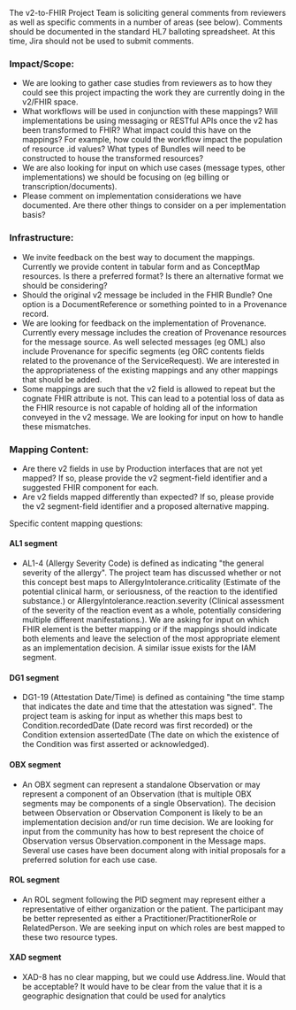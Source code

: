 The v2-to-FHIR Project Team is soliciting general comments from reviewers as well as specific comments in a number of areas (see below). Comments should be documented in the standard HL7 balloting spreadsheet. At this time, Jira should not be used to submit comments.

### Impact/Scope:
* We are looking to gather case studies from reviewers as to how they could see this project impacting the work they are currently doing in the v2/FHIR space.
* What workflows will be used in conjunction with these mappings? Will implementations be using messaging or RESTful APIs once the v2 has been transformed to FHIR? What impact could this have on the mappings? For example, how could the workflow impact the population of resource .id values? What types of Bundles will need to be constructed to house the transformed resources?
* We are also looking for input on which use cases (message types, other implementations) we should be focusing on (eg billing or transcription/documents).
* Please comment on implementation considerations we have documented. Are there other things to consider on a per implementation basis?


### Infrastructure:
* We invite feedback on the best way to document the mappings. Currently we provide content in tabular form and as ConceptMap resources. Is there a preferred format? Is there an alternative format we should be considering?
* Should the original v2 message be included in the FHIR Bundle? One option is a DocumentReference or something pointed to in a Provenance record.
* We are looking for feedback on the implementation of Provenance. Currently every message includes the creation of Provenance resources for the message source. As well selected messages (eg OML) also include Provenance for specific segments (eg ORC contents fields related to the provenance of the ServiceRequest). We are interested in the appropriateness of the existing mappings and any other mappings that should be added.
* Some mappings are such that the v2 field is allowed to repeat but the cognate FHIR attribute is not. This can lead to a potential loss of data as the FHIR resource is not capable of holding all of the information conveyed in the v2 message. We are looking for input on how to handle these mismatches.

### Mapping Content:
* Are there v2 fields in use by Production interfaces that are not yet mapped?  If so, please provide the v2 segment-field identifier and a suggested FHIR component for each.
* Are v2 fields mapped differently than expected?  If so, please provide the v2 segment-field identifier and a proposed alternative mapping.


Specific content mapping questions:

#### AL1 segment
* AL1-4 (Allergy Severity Code) is defined as indicating "the general severity of the allergy". The project team has discussed whether or not this concept best maps to AllergyIntolerance.criticality (Estimate of the potential clinical harm, or seriousness, of the reaction to the identified substance.) or AllergyIntolerance.reaction.severity (Clinical assessment of the severity of the reaction event as a whole, potentially considering multiple different manifestations.). We are asking for input on which FHIR element is the better mapping or if the mappings should indicate both elements and leave the selection of the most appropriate element as an implementation decision. A similar issue exists for the IAM segment.

#### DG1 segment
* DG1-19 (Attestation Date/Time) is defined as containing "the time stamp that indicates the date and time that the attestation was signed". The project team is asking for input as whether this maps best to Condition.recordedDate (Date record was first recorded) or the Condition extension assertedDate (The date on which the existence of the Condition was first asserted or acknowledged).

#### OBX segment
* An OBX segment can represent a standalone Observation or may represent a component of an Observation (that is multiple OBX segments may be components of a single Observation). The decision between Observation or Observation Component is likely to be an implementation decision and/or run time decision. We are looking for input from the community has how to best represent the choice of Observation versus Observation.component in the Message maps. Several use cases have been document along with initial proposals for a preferred solution for each use case.

#### ROL segment
* An ROL segment following the PID segment may represent either a representative of either organization or the patient. The participant may be better represented as either a Practitioner/PractitionerRole or RelatedPerson. We are seeking input on which roles are best mapped to these two resource types.

#### XAD segment
* XAD-8 has no clear mapping, but we could use Address.line.  Would that be acceptable?  It would have to be clear from the value that it is a geographic designation that could be used for analytics

